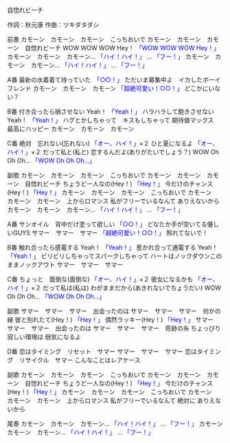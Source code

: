 自惚れビーチ

作詞：秋元康
作曲：ツキダタダシ

前奏 
カモーン　カモーン　カモーン　こっちおいで
カモーン　カモーン　カモーン　自惚れビーチ
WOW WOW WOW Hey！ <font color=blue>「WOW WOW WOW Hey！」</font>
カモーン　カモーン　カモーン… <font color=blue>「ハイ！ハイ！」</font> … <font color=blue>「フー！」</font>
カモーン　カモーン　カモーン… <font color=blue>「ハイ！ハイ！」</font> … <font color=blue>「フー！」</font>

A番 
最新の水着着て待っていた　<font color=blue>「○○！」</font> 
ただいま募集中よ　イカしたボーイフレンド
カモーン　カモーン　カモーン <font color=blue>「超絶可愛い！○○！」</font> 
どこかにいない？

B番 
付き合ったら損させない Yeah！ <font color=blue>「Yeah！」</font>
ハラハラして飽きさせない Yeah！ <font color=blue>「Yeah！」</font>
ハグとかしちゃって　キスもしちゃって
期待値マックス　最高にハッピー
カモーン　カモーン　カモーン

C番 
絶対　忘れない(忘れない) <font color=blue>「オー、ハイ！」</font>×２ 
ひと夏になるよ <font color=blue>「オー、ハイ！」</font>×２ 
だって私と(私と)
恋するんだよ(ありがたいでしょう？)
WOW Oh Oh Oh… <font color=blue>「WOW Oh Oh Oh…」</font>

副歌 
カモーン　カモーン　カモーン　こっちおいで
カモーン　カモーン　カモーン　自惚れビーチ
ちょうど一人なの(Hey！) <font color=blue>「Hey！」</font>
今だけのチャンス(Hey！) <font color=blue>「Hey！」</font>
カモーン　カモーン　カモーン　こっちおいで
カモーン　カモーン　カモーン　上からロマンス
私がフリーでいるなんて
ありえないから
カモーン　カモーン　カモーン… <font color=blue>「ハイ！ハイ！」</font> … <font color=blue>「フー！」</font>

A番 
サンオイル　背中だけ塗って欲しい <font color=blue>「○○！」</font> 
どなたか手が空いてる優しいGUYS
サマー　サマー　サマー <font color=blue>「超絶可愛い！○○！」</font> 
照れてないで！

B番 
触れ合ったら感電する Yeah！ <font color=blue>「Yeah！」</font>
惹かれ合って通電する Yeah！ <font color=blue>「Yeah！」</font>
ビリビリしちゃってスパークしちゃって
ハートはノックダウンこのままノックアウト
サマー　サマー　サマー

C番 
ちょっと　面倒な(面倒な) <font color=blue>「オー、ハイ！」</font>×２ 
彼女になるかも <font color=blue>「オー、ハイ！」</font>×２ 
だって私は(私は)
わがままだから(あきれないでちょうだい)
WOW Oh Oh Oh… <font color=blue>「WOW Oh Oh Oh…」</font>

副歌 
サマー　サマー　サマー　出会ったのは
サマー　サマー　サマー　何かの縁
彼と別れたて(Hey！) <font color=blue>「Hey！」</font>
偶然ラッキー(Hey！) <font color=blue>「Hey！」</font>
サマー　サマー　サマー　出会ったのは
サマー　サマー　サマー　奇跡の糸
ちょっぴり寂しい環境は
弱気になるよ

D番
恋はタイミング　リセット　サマー
サマー　サマー　サマー
恋はタイミング　リサイクル　サマー
こんなことはレアケース

副歌 
カモーン　カモーン　カモーン　こっちおいで
カモーン　カモーン　カモーン　自惚れビーチ
ちょうど一人なの(Hey！) <font color=blue>「Hey！」</font>
今だけのチャンス(Hey！) <font color=blue>「Hey！」</font>
カモーン　カモーン　カモーン　こっちおいで
カモーン　カモーン　カモーン　上からロマンス
私がフリーでいるなんて
絶対に
ありえないから

尾奏 
カモーン　カモーン　カモーン… <font color=blue>「ハイ！ハイ！」</font> … <font color=blue>「フー！」</font>
カモーン　カモーン　カモーン… <font color=blue>「ハイ！ハイ！」</font> … <font color=blue>「フー！」</font>
